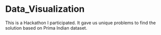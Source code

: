 # Data_Visualization
This is a Hackathon I participated.
It gave us unique problems to find the solution based on Prima Indian dataset.
 
